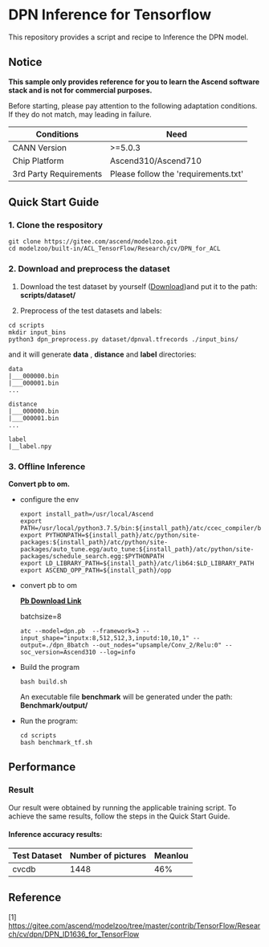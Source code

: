 

# DPN Inference for Tensorflow 

This repository provides a script and recipe to Inference the DPN model.

## Notice
**This sample only provides reference for you to learn the Ascend software stack and is not for commercial purposes.**

Before starting, please pay attention to the following adaptation conditions. If they do not match, may leading in failure.

| Conditions | Need |
| --- | --- |
| CANN Version | >=5.0.3 |
| Chip Platform| Ascend310/Ascend710 |
| 3rd Party Requirements| Please follow the 'requirements.txt' |

## Quick Start Guide

### 1. Clone the respository

```shell
git clone https://gitee.com/ascend/modelzoo.git
cd modelzoo/built-in/ACL_TensorFlow/Research/cv/DPN_for_ACL
```

### 2. Download and preprocess the dataset

1. Download the  test dataset by yourself ([Download](https://modelzoo-train-atc.obs.cn-north-4.myhuaweicloud.com/007_inference_backup/dpn/dpn_tf_hw34064571/offline_inference/dataset/dpnval.tfrecords))and put it to the path: **scripts/dataset/**

2. Preprocess of the test datasets and labels:
```
cd scripts
mkdir input_bins
python3 dpn_preprocess.py dataset/dpnval.tfrecords ./input_bins/
```
and it will generate **data** , **distance** and **label** directories:
```
data
|___000000.bin
|___000001.bin
...

distance
|___000000.bin
|___000001.bin
...

label
|__label.npy
```

### 3. Offline Inference

**Convert pb to om.**

- configure the env

  ```
  export install_path=/usr/local/Ascend
  export PATH=/usr/local/python3.7.5/bin:${install_path}/atc/ccec_compiler/bin:${install_path}/atc/bin:$PATH
  export PYTHONPATH=${install_path}/atc/python/site-packages:${install_path}/atc/python/site-packages/auto_tune.egg/auto_tune:${install_path}/atc/python/site-packages/schedule_search.egg:$PYTHONPATH
  export LD_LIBRARY_PATH=${install_path}/atc/lib64:$LD_LIBRARY_PATH
  export ASCEND_OPP_PATH=${install_path}/opp
  ```

- convert pb to om
  
   [**Pb Download Link**](https://modelzoo-train-atc.obs.cn-north-4.myhuaweicloud.com/007_inference_backup/dpn/dpn_tf_hw34064571/offline_inference/ckpt/dpn.pb)

  batchsize=8

  ```
  atc --model=dpn.pb  --framework=3 --input_shape="inputx:8,512,512,3,inputd:10,10,1" --output=./dpn_8batch --out_nodes="upsample/Conv_2/Relu:0" --soc_version=Ascend310 --log=info
  ```

- Build the program

  ```
  bash build.sh
  ```
  An executable file **benchmark** will be generated under the path: **Benchmark/output/**

- Run the program:

  ```
  cd scripts
  bash benchmark_tf.sh
  ```



## Performance

### Result

Our result were obtained by running the applicable training script. To achieve the same results, follow the steps in the Quick Start Guide.

#### Inference accuracy results:

| Test Dataset | Number of pictures | MeanIou |
|--------------|-------------------|-------------------|
| cvcdb          | 1448             | 46%             |

## Reference
[1] https://gitee.com/ascend/modelzoo/tree/master/contrib/TensorFlow/Research/cv/dpn/DPN_ID1636_for_TensorFlow
